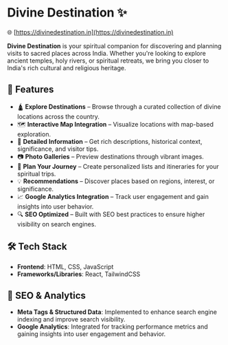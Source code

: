 # Divine Destination ✨

🌐 [https://divinedestination.in](https://divinedestination.in)

**Divine Destination** is your spiritual companion for discovering and planning visits to sacred places across India. Whether you're looking to explore ancient temples, holy rivers, or spiritual retreats, we bring you closer to India's rich cultural and religious heritage.

## 🌟 Features

- 🛕 **Explore Destinations** – Browse through a curated collection of divine locations across the country.
- 🗺️ **Interactive Map Integration** – Visualize locations with map-based exploration.
- 📖 **Detailed Information** – Get rich descriptions, historical context, significance, and visitor tips.
- 📷 **Photo Galleries** – Preview destinations through vibrant images.
- 📅 **Plan Your Journey** – Create personalized lists and itineraries for your spiritual trips.
- 💡 **Recommendations** – Discover places based on regions, interest, or significance.
- 📈 **Google Analytics Integration** – Track user engagement and gain insights into user behavior.
- 🔍 **SEO Optimized** – Built with SEO best practices to ensure higher visibility on search engines.

## 🛠️ Tech Stack

- **Frontend**: HTML, CSS, JavaScript
- **Frameworks/Libraries**: React, TailwindCSS

## 🔎 SEO & Analytics

- **Meta Tags & Structured Data**: Implemented to enhance search engine indexing and improve search visibility.
- **Google Analytics**: Integrated for tracking performance metrics and gaining insights into user engagement and behavior.

